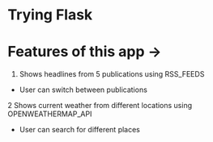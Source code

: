 # Trying Flask

# Features of this app -> 

1. Shows headlines from 5 publications using RSS_FEEDS

  * User can switch between publications  

2 Shows current weather from different locations using OPENWEATHERMAP_API

  * User can search for different places